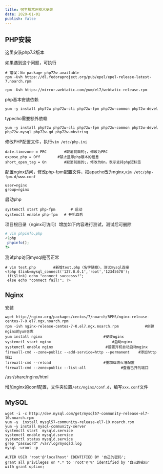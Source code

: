 ```yaml
---
title: 宿主机常用技术安装
date: 2020-01-01 
publish: false
---
```


## PHP安装

这里安装php7.2版本

如果遇到这个问题，可执行

```shell
# 错误：No package php72w available
rpm -Uvh https://dl.fedoraproject.org/pub/epel/epel-release-latest-7.noarch.rpm

rpm -Uvh https://mirror.webtatic.com/yum/el7/webtatic-release.rpm
```

php基本安装依赖

```shell
yum -y install php72w php72w-cli php72w-fpm php72w-common php72w-devel 
```

typecho需要额外依赖

```
yum -y install php72w php72w-cli php72w-fpm php72w-common php72w-devel php72w-mysql php72w-gd php72w-mbstring
```

修改PHP配置文件，执行`vim /etc/php.ini`

```shell
date.timezone = PRC        #取消前面的;，修改为PRC
expose_php = Off        #禁止显示php版本的信息
short_open_tag = On        #取消前面的;，修改为On。表示支持php短标签
```

配置nginx访问，修改php-fpm配置文件，把apache改为nginx,`vim /etc/php-fpm.d/www.conf `

```shell
user=nginx
group=nginx
```

启动php

```shell
systemctl start php-fpm       # 启动
systemctl enable php-fpm   # 开机自启
```

项目根目录（nginx可访问）增加如下内容进行测试，测试后可删除

```php
# vim phpinfo.php
<?php
 phpinfo();
?>
```

测试php访问mysql是否正常

```
# vim test.php        #新增test.php（名字随意），测试mysql连接
<?php $link=mysql_connect('127.0.0.1','root','12345678');
 if($link) echo "connect successs!";
 else echo "connect fail!"; ?>
```

## Nginx

安装

```shell
wget http://nginx.org/packages/centos/7/noarch/RPMS/nginx-release-centos-7-0.el7.ngx.noarch.rpm
rpm -ivh nginx-release-centos-7-0.el7.ngx.noarch.rpm            #创建nginx的yum仓库
yum install nginx                            #安装nginx
systemctl start nginx                            #启动nginx
systemctl enable nginx                        #设置开机自动启动nginx
firewall-cmd --zone=public --add-service=http --permanent    #添加http端口
firewall-cmd --reload                        #重加载防火墙配置
firewall-cmd --zone=public --list-all                #查看已开的端口
```

/usr/share/nginx/html

增加nginx的conf配置，文件夹位置`/etc/nginx/conf.d`，编写`xxx.conf`文件



## MySQL

```shell
wget -i -c http://dev.mysql.com/get/mysql57-community-release-el7-10.noarch.rpm
yum -y  install mysql57-community-release-el7-10.noarch.rpm
yum -y install mysql-community-server
systemctl start  mysqld.service
systemctl enable mysqld.service
systemctl status mysqld.service
grep "password" /var/log/mysqld.log
mysql -uroot -p

ALTER USER 'root'@'localhost' IDENTIFIED BY '自己的密码';
grant all privileges on *.* to 'root'@'%' identified by '自己的密码' with grant option;
```

